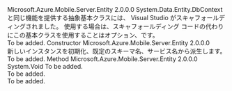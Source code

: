 <Type Name="EntityContext" FullName="Microsoft.Azure.Mobile.Server.EntityContext">
  <TypeSignature Language="C#" Value="public abstract class EntityContext : System.Data.Entity.DbContext" />
  <TypeSignature Language="ILAsm" Value=".class public auto ansi abstract beforefieldinit EntityContext extends System.Data.Entity.DbContext" />
  <TypeSignature Language="DocId" Value="T:Microsoft.Azure.Mobile.Server.EntityContext" />
  <TypeSignature Language="VB.NET" Value="Public MustInherit Class EntityContext&#xA;Inherits DbContext" />
  <TypeSignature Language="F#" Value="type EntityContext = class&#xA;    inherit DbContext" />
  <AssemblyInfo>
    <AssemblyName>Microsoft.Azure.Mobile.Server.Entity</AssemblyName>
    <AssemblyVersion>2.0.0.0</AssemblyVersion>
  </AssemblyInfo>
  <Base>
    <BaseTypeName>System.Data.Entity.DbContext</BaseTypeName>
  </Base>
  <Interfaces />
  <Docs>
    <summary>
            <see cref="T:Microsoft.Azure.Mobile.Server.EntityContext" />と同じ機能を提供する抽象基本クラスには、 <see cref="T:System.Data.Entity.DbContext" /> Visual Studio がスキャフォールディングされました。 使用する場合は、スキャフォールディング コードの代わりにこの基本クラスを使用することはオプション、<see cref="T:Microsoft.Azure.Mobile.Server.TableController`1" />です。
            </summary>
    <remarks>To be added.</remarks>
  </Docs>
  <Members>
    <Member MemberName=".ctor">
      <MemberSignature Language="C#" Value="protected EntityContext ();" />
      <MemberSignature Language="ILAsm" Value=".method familyhidebysig specialname rtspecialname instance void .ctor() cil managed" />
      <MemberSignature Language="DocId" Value="M:Microsoft.Azure.Mobile.Server.EntityContext.#ctor" />
      <MemberSignature Language="VB.NET" Value="Protected Sub New ()" />
      <MemberType>Constructor</MemberType>
      <AssemblyInfo>
        <AssemblyName>Microsoft.Azure.Mobile.Server.Entity</AssemblyName>
        <AssemblyVersion>2.0.0.0</AssemblyVersion>
      </AssemblyInfo>
      <Parameters />
      <Docs>
        <summary>
            新しいインスタンスを初期化、<see cref="T:Microsoft.Azure.Mobile.Server.EntityContext" />既定のスキーマ名、サービス名から派生します。
            </summary>
        <remarks>To be added.</remarks>
      </Docs>
    </Member>
    <Member MemberName="OnModelCreating">
      <MemberSignature Language="C#" Value="protected override void OnModelCreating (System.Data.Entity.DbModelBuilder modelBuilder);" />
      <MemberSignature Language="ILAsm" Value=".method familyhidebysig virtual instance void OnModelCreating(class System.Data.Entity.DbModelBuilder modelBuilder) cil managed" />
      <MemberSignature Language="DocId" Value="M:Microsoft.Azure.Mobile.Server.EntityContext.OnModelCreating(System.Data.Entity.DbModelBuilder)" />
      <MemberSignature Language="VB.NET" Value="Protected Overrides Sub OnModelCreating (modelBuilder As DbModelBuilder)" />
      <MemberSignature Language="F#" Value="override this.OnModelCreating : System.Data.Entity.DbModelBuilder -&gt; unit" Usage="entityContext.OnModelCreating modelBuilder" />
      <MemberType>Method</MemberType>
      <AssemblyInfo>
        <AssemblyName>Microsoft.Azure.Mobile.Server.Entity</AssemblyName>
        <AssemblyVersion>2.0.0.0</AssemblyVersion>
      </AssemblyInfo>
      <ReturnValue>
        <ReturnType>System.Void</ReturnType>
      </ReturnValue>
      <Parameters>
        <Parameter Name="modelBuilder" Type="System.Data.Entity.DbModelBuilder" />
      </Parameters>
      <Docs>
        <param name="modelBuilder">To be added.</param>
        <summary>To be added.</summary>
        <remarks>To be added.</remarks>
      </Docs>
    </Member>
  </Members>
</Type>
